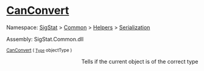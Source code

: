 # [CanConvert](./RectangleFConverter-100664058.md)

Namespace: [SigStat]() > [Common](./../../../README.md) > [Helpers](./../../README.md) > [Serialization](./../README.md)

Assembly: SigStat.Common.dll

<sub>[CanConvert](./RectangleFConverter-100664058.md) ( [`Type`](https://docs.microsoft.com/en-us/dotnet/api/System.Type) objectType )         <div style = "text-align: right" >Tells if the current object is of the correct type</div></sub>
